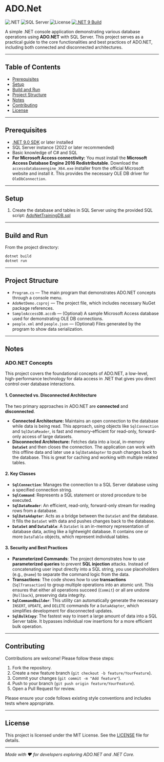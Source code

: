 # ADO.Net

![.NET](https://img.shields.io/badge/.NET-9.0-blue)
![SQL Server](https://img.shields.io/badge/SQL_Server-2022-green)
![License](https://img.shields.io/badge/license-MIT-green)
[![.NET 9 Build](https://github.com/andikatjacobdennis/AdoNetDemo/actions/workflows/dotnet-desktop.yml/badge.svg)](https://github.com/andikatjacobdennis/AdoNetDemo/actions/workflows/dotnet-desktop.yml)

A simple .NET console application demonstrating various database operations using **ADO.NET** with SQL Server. This project serves as a practical guide to the core functionalities and best practices of ADO.NET, including both connected and disconnected architectures.

-----

## Table of Contents

  - [Prerequisites](https://www.google.com/search?q=%23prerequisites)
  - [Setup](https://www.google.com/search?q=%23setup)
  - [Build and Run](https://www.google.com/search?q=%23build-and-run)
  - [Project Structure](https://www.google.com/search?q=%23project-structure)
  - [Notes](https://www.google.com/search?q=%23notes)
  - [Contributing](https://www.google.com/search?q=%23contributing)
  - [License](https://www.google.com/search?q=%23license)

-----

## Prerequisites

  - [.NET 9.0 SDK](https://dotnet.microsoft.com/en-us/download) or later installed
  - SQL Server instance (2022 or later recommended)
  - Basic knowledge of C\# and SQL
  - **For Microsoft Access connectivity:** You must install the **Microsoft Access Database Engine 2016 Redistributable**. Download the `accessdatabaseengine_X64.exe` installer from the official Microsoft website and install it. This provides the necessary OLE DB driver for `OleDbConnection`.

-----

## Setup

1.  Create the database and tables in SQL Server using the provided SQL script: [AdoNetTrainingDB.sql](AdoNetTrainingDB.sql)

-----

## Build and Run

From the project directory:

```bash
dotnet build
dotnet run
```

-----

## Project Structure

  * `Program.cs` — The main program that demonstrates ADO.NET concepts through a console menu.
  * `AdoNetDemo.csproj` — The project file, which includes necessary NuGet package references.
  * `SampleAccessDB.accdb` — (Optional) A sample Microsoft Access database used for demonstrating OLE DB connections.
  * `people.xml` and `people.json` — (Optional) Files generated by the program to show data serialization.

-----

## Notes

### ADO.NET Concepts

This project covers the foundational concepts of ADO.NET, a low-level, high-performance technology for data access in .NET that gives you direct control over database interactions.

#### 1\. Connected vs. Disconnected Architecture

The two primary approaches in ADO.NET are **connected** and **disconnected**.

  * **Connected Architecture:** Maintains an open connection to the database while data is being read. This approach, using objects like `SqlConnection` and `SqlDataReader`, is fast and memory-efficient for read-only, forward-only access of large datasets.
  * **Disconnected Architecture:** Fetches data into a local, in-memory **`DataSet`** and then closes the connection. The application can work with this offline data and later use a `SqlDataAdapter` to push changes back to the database. This is great for caching and working with multiple related tables.

#### 2\. Key Classes

  * **`SqlConnection`**: Manages the connection to a SQL Server database using a specified connection string.
  * **`SqlCommand`**: Represents a SQL statement or stored procedure to be executed.
  * **`SqlDataReader`**: An efficient, read-only, forward-only stream for reading rows from a database.
  * **`SqlDataAdapter`**: Acts as a bridge between the `DataSet` and the database. It fills the `DataSet` with data and pushes changes back to the database.
  * **`DataSet` and `DataTable`**: A `DataSet` is an in-memory representation of database data, acting like a lightweight database. It contains one or more `DataTable` objects, which represent individual tables.

#### 3\. Security and Best Practices

  * **Parameterized Commands**: The project demonstrates how to use **parameterized queries** to prevent **SQL injection** attacks. Instead of concatenating user input directly into a SQL string, you use placeholders (e.g., `@name`) to separate the command logic from the data.
  * **Transactions**: The code shows how to use **transactions** (`SqlTransaction`) to group multiple operations into an atomic unit. This ensures that either all operations succeed (`Commit`) or all are undone (`Rollback`), preserving data integrity.
  * **`SqlCommandBuilder`**: This utility can automatically generate the necessary `INSERT`, `UPDATE`, and `DELETE` commands for a `DataAdapter`, which simplifies development for disconnected updates.
  * **`SqlBulkCopy`**: The fastest way to insert a large amount of data into a SQL Server table. It bypasses individual row insertions for a more efficient bulk operation.

-----

## Contributing

Contributions are welcome\! Please follow these steps:

1.  Fork the repository.
2.  Create a new feature branch (`git checkout -b feature/YourFeature`).
3.  Commit your changes (`git commit -m "Add feature"`).
4.  Push to your branch (`git push origin feature/YourFeature`).
5.  Open a Pull Request for review.

Please ensure your code follows existing style conventions and includes tests where appropriate.

-----

## License

This project is licensed under the MIT License. See the [LICENSE](LICENSE) file for details.

-----

*Made with ❤️ for developers exploring ADO.NET and .NET Core.*